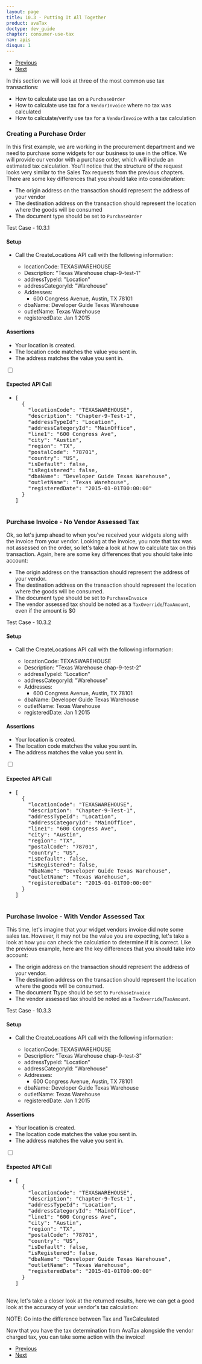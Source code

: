 ```yaml
---
layout: page
title: 10.3 - Putting It All Together
product: avaTax
doctype: dev_guide
chapter: consumer-use-tax
nav: apis
disqus: 1
---
```


<ul class="pager">
  <li class="previous"><a href="/avatax/dev-guide/consumer-use-tax/what-is-use-tax/"><i class="glyphicon glyphicon-chevron-left"></i>Previous</a></li>
  <li class="next"><a href="/avatax/dev-guide/consumer-use-tax/chapter-summary/">Next<i class="glyphicon glyphicon-chevron-right"></i></a></li>
</ul>

In this section we will look at three of the most common use tax transactions:
<ul class="dev-guide-list">
    <li>How to calculate use tax on a <code>PurchaseOrder</code></li>
    <li>How to calculate use tax for a <code>VendorInvoice</code> where no tax was calculated</li>
    <li>How to calculate/verify use tax for a <code>VendorInvoice</code> with a tax calculation</li>
</ul>

<h3>Creating a Purchase Order</h3>
In this first example, we are working in the procurement department and we need to purchase some widgets for our business to use in the office. We will provide our vendor with a purchase order, which will include an estimated tax calculation. You'll notice that the structure of the request looks very similar to the Sales Tax requests from the previous chapters. There are some key differences that you should take into consideration:
<ul class="dev-guide-list">
    <li>The origin address on the transaction should represent the address of your vendor</li>
    <li>The destination address on the transaction should represent the location where the goods will be consumed</li>
    <li>The document type should be set to <code>PurchaseOrder</code></li>
</ul>
<div class="dev-guide-test" id="test1">
    <div class="dev-guide-test-heading">Test Case - 10.3.1</div>
<div class="dev-guide-test-content">
<h4>Setup</h4>
<ul class="dev-guide-list">
    <li>Call the CreateLocations API call with the following information:</li>
        <ul class="dev-guide-list">
            <li>locationCode: TEXASWAREHOUSE</li>
            <li>Description: "Texas Warehouse chap-9-test-1"</li>
            <li>addressTypeId: "Location"</li>
            <li>addressCategoryId: "Warehouse"</li>
            <li>Addresses:
                <ul class="dev-guide-list">
                    <li>600 Congress Avenue, Austin, TX 78101</li>
                </ul>
            </li>
            <li>dbaName: Developer Guide Texas Warehouse</li>
            <li>outletName: Texas Warehouse</li>
            <li>registeredDate: Jan 1 2015</li>
         </ul>
  </ul> 

<h4>Assertions</h4>
<ul class="dev-guide-list">
    <li>Your location is created.</li>
    <li>The location code matches the value you sent in.</li>
    <li>The address matches the value you sent in.</li>
</ul>
<div class="dev-guide-dropdown">
        <input id="checkbox_toggle1" type="checkbox" />
        <i id="icon-up" class="glyphicon glyphicon-chevron-down"></i><i id="icon-down" class="glyphicon glyphicon-chevron-right"></i>
        <label for="checkbox_toggle1"><h4>Expected API Call</h4></label>
        <ul class="dev-guide-dropdown-content">
            <li>
                <pre>
[
  {
    "locationCode": "TEXASWAREHOUSE",
    "description": "Chapter-9-Test-1",
    "addressTypeId": "Location",
    "addressCategoryId": "MainOffice",
    "line1": "600 Congress Ave",
    "city": "Austin",
    "region": "TX",
    "postalCode": "78701",
    "country": "US",
    "isDefault": false,
    "isRegistered": false,
    "dbaName": "Developer Guide Texas Warehouse",
    "outletName": "Texas Warehouse",
    "registeredDate": "2015-01-01T00:00:00"
  }
]
                </pre>
            </li>
        </ul>
    </div>
</div>
</div>

<h3>Purchase Invoice - No Vendor Assessed Tax</h3>
Ok, so let's jump ahead to when you've received your widgets along with the invoice from your vendor. Looking at the invoice, you note that tax was not assessed on the order, so let's take a look at how to calculate tax on this transaction. Again, here are some key differences that you should take into account:
<ul class="dev-guide-list">
    <li>The origin address on the transaction should represent the address of your vendor.</li>
    <li>The destination address on the transaction should represent the location where the goods will be consumed.</li>
    <li>The document type should be set to <code>PurchaseInvoice</code></li>
    <li>The vendor assessed tax should be noted as a <code>TaxOverride</code>/<code>TaxAmount</code>, even if the amount is $0</li>
</ul>

<div class="dev-guide-test" id="test2">
    <div class="dev-guide-test-heading">Test Case - 10.3.2</div>
<div class="dev-guide-test-content">
<h4>Setup</h4>
<ul class="dev-guide-list">
    <li>Call the CreateLocations API call with the following information:</li>
        <ul class="dev-guide-list">
            <li>locationCode: TEXASWAREHOUSE</li>
            <li>Description: "Texas Warehouse chap-9-test-2"</li>
            <li>addressTypeId: "Location"</li>
            <li>addressCategoryId: "Warehouse"</li>
            <li>Addresses:
                <ul class="dev-guide-list">
                    <li>600 Congress Avenue, Austin, TX 78101</li>
                </ul>
            </li>
            <li>dbaName: Developer Guide Texas Warehouse</li>
            <li>outletName: Texas Warehouse</li>
            <li>registeredDate: Jan 1 2015</li>
         </ul>
  </ul> 

<h4>Assertions</h4>
<ul class="dev-guide-list">
    <li>Your location is created.</li>
    <li>The location code matches the value you sent in.</li>
    <li>The address matches the value you sent in.</li>
</ul>
<div class="dev-guide-dropdown">
        <input id="checkbox_toggle2" type="checkbox" />
        <i id="icon-up" class="glyphicon glyphicon-chevron-down"></i><i id="icon-down" class="glyphicon glyphicon-chevron-right"></i>
        <label for="checkbox_toggle2"><h4>Expected API Call</h4></label>
        <ul class="dev-guide-dropdown-content">
            <li>
                <pre>
[
  {
    "locationCode": "TEXASWAREHOUSE",
    "description": "Chapter-9-Test-1",
    "addressTypeId": "Location",
    "addressCategoryId": "MainOffice",
    "line1": "600 Congress Ave",
    "city": "Austin",
    "region": "TX",
    "postalCode": "78701",
    "country": "US",
    "isDefault": false,
    "isRegistered": false,
    "dbaName": "Developer Guide Texas Warehouse",
    "outletName": "Texas Warehouse",
    "registeredDate": "2015-01-01T00:00:00"
  }
]
                </pre>
            </li>
        </ul>
    </div>
</div>
</div>

<h3>Purchase Invoice - With Vendor Assessed Tax</h3>
This time, let's imagine that your widget vendors invoice did note some sales tax. However, it may not be the value you are expecting, let's take a look at how you can check the calculation to determine if it is correct. Like the previous example, here are the key differences that you should take into account:
<ul class="dev-guide-list">
    <li>The origin address on the transaction should represent the address of your vendor.</li>
    <li>The destination address on the transaction should represent the location where the goods will be consumed.</li>
    <li>The document Ttype should be set to <code>PurchaseInvoice</code></li>
    <li>The vendor assessed tax should be noted as a <code>TaxOverride</code>/<code>TaxAmount</code>.</li>
</ul>

<div class="dev-guide-test" id="test3">
    <div class="dev-guide-test-heading">Test Case - 10.3.3</div>
<div class="dev-guide-test-content">
<h4>Setup</h4>
<ul class="dev-guide-list">
    <li>Call the CreateLocations API call with the following information:</li>
        <ul class="dev-guide-list">
            <li>locationCode: TEXASWAREHOUSE</li>
            <li>Description: "Texas Warehouse chap-9-test-3"</li>
            <li>addressTypeId: "Location"</li>
            <li>addressCategoryId: "Warehouse"</li>
            <li>Addresses:
                <ul class="dev-guide-list">
                    <li>600 Congress Avenue, Austin, TX 78101</li>
                </ul>
            </li>
            <li>dbaName: Developer Guide Texas Warehouse</li>
            <li>outletName: Texas Warehouse</li>
            <li>registeredDate: Jan 1 2015</li>
         </ul>
  </ul> 

<h4>Assertions</h4>
<ul class="dev-guide-list">
    <li>Your location is created.</li>
    <li>The location code matches the value you sent in.</li>
    <li>The address matches the value you sent in.</li>
</ul>
<div class="dev-guide-dropdown">
        <input id="checkbox_toggle2" type="checkbox" />
        <i id="icon-up" class="glyphicon glyphicon-chevron-down"></i><i id="icon-down" class="glyphicon glyphicon-chevron-right"></i>
        <label for="checkbox_toggle2"><h4>Expected API Call</h4></label>
        <ul class="dev-guide-dropdown-content">
            <li>
                <pre>
[
  {
    "locationCode": "TEXASWAREHOUSE",
    "description": "Chapter-9-Test-1",
    "addressTypeId": "Location",
    "addressCategoryId": "MainOffice",
    "line1": "600 Congress Ave",
    "city": "Austin",
    "region": "TX",
    "postalCode": "78701",
    "country": "US",
    "isDefault": false,
    "isRegistered": false,
    "dbaName": "Developer Guide Texas Warehouse",
    "outletName": "Texas Warehouse",
    "registeredDate": "2015-01-01T00:00:00"
  }
]
                </pre>
            </li>
        </ul>
    </div>
</div>
</div>
Now, let's take a closer look at the returned results, here we can get a good look at the accuracy of your vendor's tax calculation:

NOTE: Go into the difference between Tax and TaxCalculated

Now that you have the tax determination from AvaTax alongside the vendor charged tax, you can take some action with the invoice!

<ul class="pager">
  <li class="previous"><a href="/avatax/dev-guide/consumer-use-tax/what-is-use-tax/"><i class="glyphicon glyphicon-chevron-left"></i>Previous</a></li>
  <li class="next"><a href="/avatax/dev-guide/consumer-use-tax/chapter-summary/">Next<i class="glyphicon glyphicon-chevron-right"></i></a></li>
</ul>